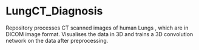 # LungCT_Diagnosis
Repository processes CT scanned  images of human Lungs , which are in DICOM image format. Visualises the data in 3D and trains a 3D convolution network on the data after preprocessing. 

